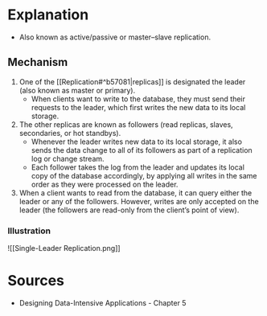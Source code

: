 # Explanation
- Also known as active/passive or master–slave replication.

## Mechanism
1. One of the [[Replication#^b57081|replicas]] is designated the leader (also known as master or primary).
	- When clients want to write to the database, they must send their requests to the leader, which first writes the new data to its local storage.
2. The other replicas are known as followers (read replicas, slaves, secondaries, or hot standbys).
	- Whenever the leader writes new data to its local storage, it also sends the data change to all of its followers as part of a replication log or change stream.
	- Each follower takes the log from the leader and updates its local copy of the database accordingly, by applying all writes in the same order as they were processed on the leader.
3. When a client wants to read from the database, it can query either the leader or any of the followers. However, writes are only accepted on the leader (the followers are read-only from the client’s point of view).

### Illustration
![[Single-Leader Replication.png]]

# Sources 
- Designing Data-Intensive Applications - Chapter 5
